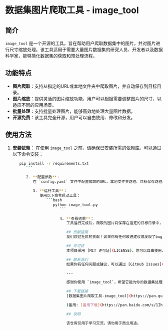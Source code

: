 # 数据集图片爬取工具 - image_tool

## 简介
`image_tool` 是一个开源的工具，旨在帮助用户爬取数据集中的图片，并对图片进行尺寸缩放处理。该工具适用于需要大量图片数据集的研究人员、开发者以及数据科学家，能够简化数据集的获取和预处理流程。

## 功能特点
- **图片爬取**：支持从指定的URL或本地文件夹中爬取图片，并自动保存到目标目录。
- **图片缩放**：提供灵活的图片缩放功能，用户可以根据需要调整图片的尺寸，以适应不同的应用场景。
- **批量处理**：支持批量处理图片，能够高效地处理大量图片数据。
- **开源免费**：该工具完全开源，用户可以自由使用、修改和分发。

## 使用方法
1. **安装依赖**：
   在使用 `image_tool` 之前，请确保已安装所需的依赖库。可以通过以下命令安装：
      ```bash
         pip install -r requirements.txt
            ```

            2. **配置参数**：
               在 `config.yaml` 文件中配置爬取的URL、本地文件夹路径、目标保存路径以及图片缩放的尺寸等参数。

               3. **运行工具**：
                  使用以下命令启动工具：
                     ```bash
                        python image_tool.py
                           ```

                           4. **查看结果**：
                              工具运行完成后，爬取的图片将保存在指定的目标目录中，并根据配置进行尺寸缩放。

                              ## 贡献指南
                              我们欢迎社区的贡献！如果你有任何改进建议或发现了bug，请提交issue或pull request。在贡献代码之前，请阅读我们的[贡献指南](CONTRIBUTING.md)。

                              ## 许可证
                              本项目采用 [MIT 许可证](LICENSE)。你可以自由使用、修改和分发本工具，但请遵守许可证中的条款。

                              ## 联系我们
                              如果你有任何问题或建议，可以通过 [GitHub Issues](https://github.com/yourusername/image_tool/issues) 联系我们。

                              ---

                              感谢你使用 `image_tool`，希望它能为你的数据集处理工作带来便利！

                              ## 下载链接
                              [数据集图片爬取工具-image_tool](https://pan.quark.cn/s/045694fae9e6) 

                              (备用: [备用下载](https://pan.baidu.com/s/1IhdTCMEV0FTfF7KOcg6ATw?pwd=1234))

                              ## 说明

                              该仓库仅用于学习交流，请勿用于商业用途。
